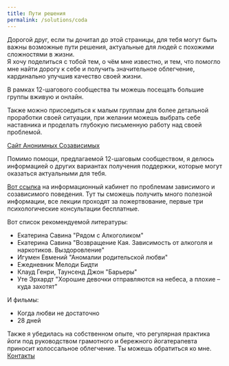 ```yaml
---
title: Пути решения
permalink: /solutions/coda
---
```

Дорогой друг, если ты дочитал до этой страницы, для тебя могут быть важны возможные пути решения, актуальные для людей с похожими сложностями в жизни.  
Я хочу поделиться с тобой тем, о чём мне известно, и тем, что помогло мне найти дорогу к себе и получить значительное облегчение, кардинально улучшив качество своей жизни.

В рамках 12-шагового сообщества ты можешь посещать большие группы вживую и онлайн.  

Также можно присоедиться к малым группам для более детальной проработки своей ситуации, при желании можешь выбрать себе наставника и проделать глубокую письменную работу над своей проблемой.

[Сайт Анонимных Созависимых](https://www.coda.org.ru/)

Помимо помощи, предлагаемой 12-шаговым сообществом, я делюсь информацией о других вариантах получения поддержки, которые могут оказаться актуальными для тебя.

[Вот ссылка](https://www.ikc-spb.com/) на информационный кабинет по проблемам зависимого и созависимого поведения. Тут ты сможешь получить много полезной информации, все лекции проходят за пожертвование, первые три психологические консультации бесплатные.
 
Вот список рекомендуемой литературы: 
- Екатерина Савина "Рядом с Алкоголиком"
- Екатерина Савина "Возвращение Кая. Зависимость от алкоголя и наркотиков. Выздоровление"
- Игумен Евмений "Аномалии родительской любви" 
- Ежедневник Мелоди Бидти
- Клауд Генри, Таунсенд Джон "Барьеры"
- Уте Эрхардт "Хорошие девочки отправляются на небеса, а плохие – куда захотят"
 
И фильмы:
- Когда любви не достаточно
- 28 дней
  
Также я убедилась на собственном опыте, что регулярная практика йоги под руководством грамотного и бережного йогатерапевта приносит колоссальное облегчение. Ты можешь обратиться ко мне.  
[Контакты](/contacts)